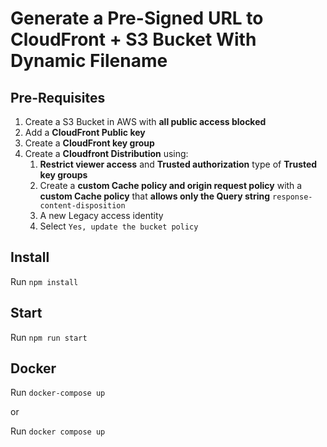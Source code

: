 # Generate a Pre-Signed URL to CloudFront + S3 Bucket With Dynamic Filename

## Pre-Requisites

1.  Create a S3 Bucket in AWS with **all public access blocked**
2.  Add a **CloudFront Public key**
3.  Create a **CloudFront key group**
4.  Create a **Cloudfront Distribution** using:
    1. **Restrict viewer access** and **Trusted authorization** type of **Trusted key groups**
    2. Create a **custom Cache policy and origin request policy** with a **custom Cache policy** that **allows only the Query string** `response-content-disposition`
    3. A new Legacy access identity 
    4. Select `Yes, update the bucket policy`

## Install

Run `npm install`

## Start

Run `npm run start`

## Docker

Run `docker-compose up`

or

Run `docker compose up`

